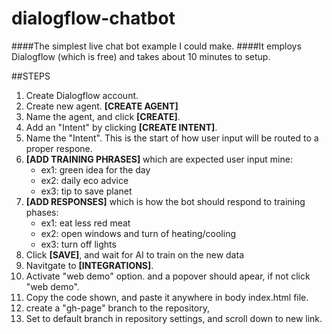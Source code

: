 # dialogflow-chatbot
####The simplest live chat bot example I could make. 
####It employs Dialogflow (which is free) and takes about 10 minutes to setup.

##STEPS
1. Create Dialogflow account.
2. Create new agent. **[CREATE AGENT]**
3. Name the agent, and click **[CREATE]**.
4. Add an "Intent" by clicking **[CREATE INTENT]**.
5. Name the "Intent". This is the start of how user input will be routed to a proper respone.
6. **[ADD TRAINING PHRASES]** which are expected user input mine:
      - ex1: green idea for the day
      - ex2: daily eco advice
      - ex3: tip to save planet
7. **[ADD RESPONSES]** which is how the bot should respond to training phases:
      - ex1: eat less red meat
      - ex2: open windows and turn of heating/cooling
      - ex3: turn off lights
8. Click **[SAVE]**, and wait for AI to train on the new data
9. Navitgate to **[INTEGRATIONS]**.
10. Activate "web demo" option. and a popover should apear, if not click "web demo".
11. Copy the code shown, and paste it anywhere in body index.html file.
12. create a "gh-page" branch to the repository, 
13. Set to default branch in repository settings, and scroll down to new link.

